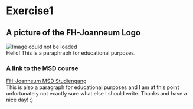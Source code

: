 # Exercise1
## A picture of the FH-Joanneum Logo
![Image could not be loaded](https://www.uni.at/wp-content/uploads/2013/12/FH-Joanneum-Logo.jpg)\
Hello!
This is a paraphraph for educational purposes.
### A link to the MSD course
[FH-Joanneum MSD Studiengang](https://www.fh-joanneum.at/mobile-software-development/bachelor/)\
This is also a paragraph for educational purposes and I am at this point unfortunately not exactly sure what else I should write.
Thanks and have a nice day! :)
